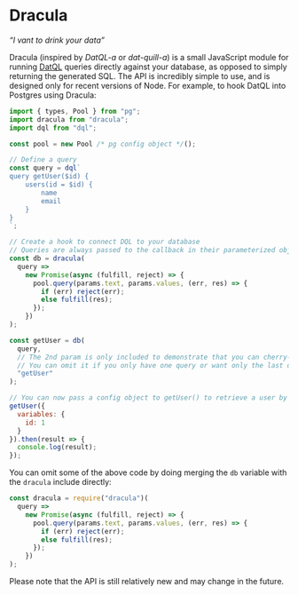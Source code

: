 # Dracula
*“I vant to drink your data”*

Dracula (inspired by *DatQL-a* or *dat-quill-a*) is a small JavaScript module for running
[DatQL](https://github.com/Nickersoft/dql) queries directly against your
database, as opposed to simply returning the generated SQL. The API is
incredibly simple to use, and is designed only for recent versions of Node. For
example, to hook DatQL into Postgres using Dracula:

```javascript
import { types, Pool } from "pg";
import dracula from "dracula";
import dql from "dql";

const pool = new Pool /* pg config object */();

// Define a query
const query = dql`
query getUser($id) {
    users(id = $id) {
        name
        email
    }
}
`;

// Create a hook to connect DQL to your database
// Queries are always passed to the callback in their parameterized object form
const db = dracula(
  query =>
    new Promise(async (fulfill, reject) => {
      pool.query(params.text, params.values, (err, res) => {
        if (err) reject(err);
        else fulfill(res);
      });
    })
);

const getUser = db(
  query,
  // The 2nd param is only included to demonstrate that you can cherry-pick which query you want to run
  // You can omit it if you only have one query or want only the last defined query to be selected
  "getUser"
);

// You can now pass a config object to getUser() to retrieve a user by its ID
getUser({
  variables: {
    id: 1
  }
}).then(result => {
  console.log(result);
});
```

You can omit some of the above code by doing merging the `db` variable with the
`dracula` include directly:

```javascript
const dracula = require("dracula")(
  query =>
    new Promise(async (fulfill, reject) => {
      pool.query(params.text, params.values, (err, res) => {
        if (err) reject(err);
        else fulfill(res);
      });
    })
);
```

Please note that the API is still relatively new and may change in the future.
